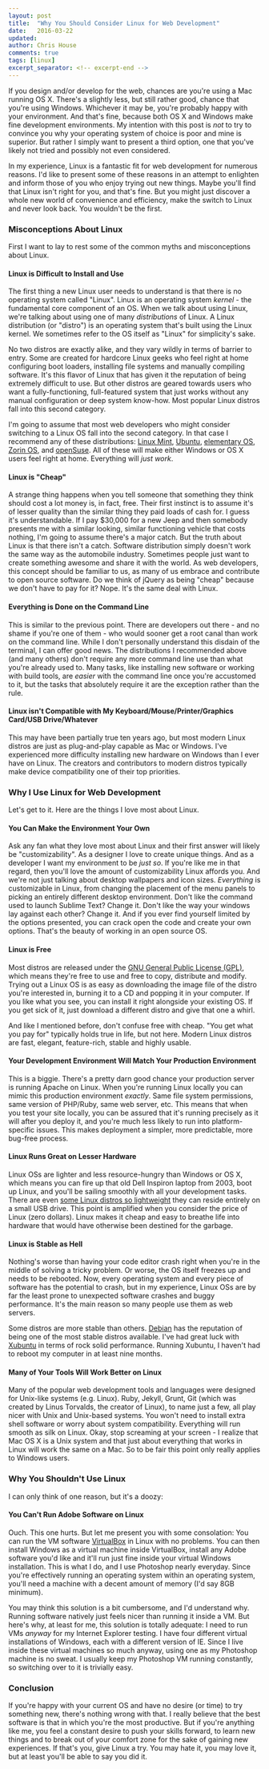 ```yaml
---
layout: post
title:  "Why You Should Consider Linux for Web Development"
date:   2016-03-22
updated: 
author: Chris House
comments: true
tags: [linux]
excerpt_separator: <!-- excerpt-end -->
---
```


If you design and/or develop for the web, chances are you're using a Mac running OS X. There's a slightly less, but still rather good, chance that you're using Windows. Whichever it may be, you're probably happy with your environment. And that's fine, because both OS X and Windows make fine development environments. My intention with this post is *not* to try to convince you why your operating system of choice is poor and mine is superior. But rather I simply want to present a third option, one that you've likely not tried and possibly not even considered. <!-- excerpt-end -->

In my experience, Linux is a fantastic fit for web development for numerous reasons. I'd like to present some of these reasons in an attempt to enlighten and inform those of you who enjoy trying out new things. Maybe you'll find that Linux isn't right for you, and that's fine. But you might just discover a whole new world of convenience and efficiency, make the switch to Linux and never look back. You wouldn't be the first. 

### Misconceptions About Linux

First I want to lay to rest some of the common myths and misconceptions about Linux.

#### Linux is Difficult to Install and Use

The first thing a new Linux user needs to understand is that there is no operating system called "Linux". Linux is an operating system *kernel* - the fundamental core component of an OS. When we talk about using Linux, we're talking about using one of many *distributions* of Linux. A Linux distribution (or "distro") is an operating system that's built using the Linux kernel. We sometimes refer to the OS itself as "Linux" for simplicity's sake. 

No two distros are exactly alike, and they vary wildly in terms of barrier to entry. Some are created for hardcore Linux geeks who feel right at home configuring boot loaders, installing file systems and manually compiling software. It's this flavor of Linux that has given it the reputation of being extremely difficult to use. But other distros are geared towards users who want a fully-functioning, full-featured system that just works without any manual configuration or deep system know-how. Most popular Linux distros fall into this second category. 

I'm going to assume that most web developers who might consider switching to a Linux OS fall into the second category. In that case I recommend any of these distributions: [Linux Mint](https://linuxmint.com/), [Ubuntu](http://www.ubuntu.com/), [elementary OS](http://elementary.io/), [Zorin OS](http://zorinos.com/), and [openSuse](http://zorinos.com/). All of these will make either Windows or OS X users feel right at home. Everything will *just work*.

#### Linux is "Cheap"

A strange thing happens when you tell someone that something they think should cost a lot money is, in fact, free. Their first instinct is to assume it's of lesser quality than the similar thing they paid loads of cash for. I guess it's understandable. If I pay $30,000 for a new Jeep and then somebody presents me with a similar looking, similar functioning vehicle that costs nothing, I'm going to assume there's a major catch. But the truth about Linux is that there isn't a catch. Software distribution simply doesn't work the same way as the automobile industry. Sometimes people just want to create something awesome and share it with the world. As web developers, this concept should be familiar to us, as many of us embrace and contribute to open source software. Do we think of jQuery as being "cheap" because we don't have to pay for it? Nope. It's the same deal with Linux.

#### Everything is Done on the Command Line

This is similar to the previous point. There are developers out there - and no shame if you're one of them - who would sooner get a root canal than work on the command line. While I don't personally understand this disdain of the terminal, I can offer good news. The distributions I recommended above (and many others) don't require any more command line use than what you're already used to. Many tasks, like installing new software or working with build tools, are *easier* with the command line once you're accustomed to it, but the tasks that absolutely require it are the exception rather than the rule.

#### Linux isn't Compatible with My Keyboard/Mouse/Printer/Graphics Card/USB Drive/Whatever

This may have been partially true ten years ago, but most modern Linux distros are just as plug-and-play capable as Mac or Windows. I've experienced more difficulty installing new hardware on Windows than I ever have on Linux. The creators and contributors to modern distros typically make device compatibility one of their top priorities.

### Why I Use Linux for Web Development

Let's get to it. Here are the things I love most about Linux.

#### You Can Make the Environment Your Own

Ask any fan what they love most about Linux and their first answer will likely be "customizability". As a designer I love to create unique things. And as a developer I want my environment to be *just so*. If you're like me in that regard, then you'll love the amount of customizability Linux affords you. And we're not just talking about desktop wallpapers and icon sizes. *Everything* is customizable in Linux, from changing the placement of the menu panels to picking an entirely different desktop environment. Don't like the command used to launch Sublime Text? Change it. Don't like the way your windows lay against each other? Change it. And if you ever find yourself limited by the options presented, you can crack open the code and create your own options. That's the beauty of working in an open source OS. 

#### Linux is Free

 Most distros are released under the [GNU General Public License (GPL)](http://www.gnu.org/licenses/gpl-3.0.en.html), which means they're free to use and free to copy, distribute and modify. Trying out a Linux OS is as easy as downloading the image file of the distro you're interested in, burning it to a CD and popping it in your computer. If you like what you see, you can install it right alongside your existing OS. If you get sick of it, just download a different distro and give that one a whirl.

 And like I mentioned before, don't confuse free with cheap. "You get what you pay for" typically holds true in life, but not here. Modern Linux distros are fast, elegant, feature-rich, stable and highly usable.

#### Your Development Environment Will Match Your Production Environment 

This is a biggie. There's a pretty darn good chance your production server is running Apache on Linux. When you're running Linux locally you can mimic this production environment *exactly*. Same file system permissions, same version of PHP/Ruby, same web server, etc. This means that when you test your site locally, you can be assured that it's running precisely as it will after you deploy it, and you're much less likely to run into platform-specific issues. This makes deployment a simpler, more predictable, more bug-free process.

#### Linux Runs Great on Lesser Hardware

Linux OSs are lighter and less resource-hungry than Windows or OS X, which means you can fire up that old Dell Inspiron laptop from 2003, boot up Linux, and you'll be sailing smoothly with all your development tasks. There are even [some Linux distros so lightweight](http://puppylinux.org/main/Overview%20and%20Getting%20Started.htm) they can reside entirely on a small USB drive. This point is amplified when you consider the price of Linux (zero dollars). Linux makes it cheap and easy to breathe life into hardware that would have otherwise been destined for the garbage.

#### Linux is Stable as Hell

Nothing's worse than having your code editor crash right when you're in the middle of solving a tricky problem. Or worse, the OS itself freezes up and needs to be rebooted. Now, every operating system and every piece of software has the potential to crash, but in my experience, Linux OSs are by far the least prone to unexpected software crashes and buggy performance. It's the main reason so many people use them as web servers. 

Some distros are more stable than others. [Debian](https://www.debian.org/) has the reputation of being one of the most stable distros available. I've had great luck with [Xubuntu](http://xubuntu.org/) in terms of rock solid performance. Running Xubuntu, I haven't had to reboot my computer in at least nine months.

#### Many of Your Tools Will Work Better on Linux

Many of the popular web development tools and languages were designed for Unix-like systems (e.g. Linux). Ruby, Jekyll, Grunt, Git (which was created by Linus Torvalds, the creator of Linux), to name just a few, all play nicer with Unix and Unix-based systems. You won't need to install extra shell software or worry about system compatibility. Everything will run smooth as silk on Linux. Okay, stop screaming at your screen - I realize that Mac OS X is a Unix system and that just about everything that works in Linux will work the same on a Mac. So to be fair this point only really applies to Windows users.

### Why You Shouldn't Use Linux

I can only think of one reason, but it's a doozy:

#### You Can't Run Adobe Software on Linux

Ouch. This one hurts. But let me present you with some consolation: You can run the VM software [VirtualBox](https://www.virtualbox.org/wiki/Downloads) in Linux with no problems. You can then install Windows as a virtual machine inside VirtualBox, install any Adobe software you'd like and it'll run just fine inside your virtual Windows installation. This is what I do, and I use Photoshop nearly everyday. Since you're effectively running an operating system within an operating system, you'll need a machine with a decent amount of memory (I'd say 8GB minimum). 

You may think this solution is a bit cumbersome, and I'd understand why. Running software natively just feels nicer than running it inside a VM. But here's why, at least for me, this solution is totally adequate: I need to run VMs *anyway* for my Internet Explorer testing. I have four different virtual installations of Windows, each with a different version of IE. Since I live inside these virtual machines so much anyway, using one as my Photoshop machine is no sweat. I usually keep my Photoshop VM running constantly, so switching over to it is trivially easy.

### Conclusion

If you're happy with your current OS and have no desire (or time) to try something new, there's nothing wrong with that. I really believe that the best software is that in which you're the most productive. But if you're anything like me, you feel a constant desire to push your skills forward, to learn new things and to break out of your comfort zone for the sake of gaining new experiences. If that's you, give Linux a try. You may hate it, you may love it, but at least you'll be able to say you did it. 